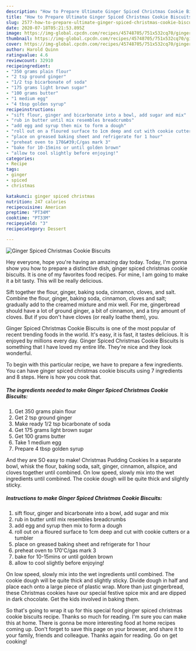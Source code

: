 ```yaml
---
description: "How to Prepare Ultimate Ginger Spiced Christmas Cookie Biscuits"
title: "How to Prepare Ultimate Ginger Spiced Christmas Cookie Biscuits"
slug: 2577-how-to-prepare-ultimate-ginger-spiced-christmas-cookie-biscuits
date: 2020-07-18T05:21:53.895Z
image: https://img-global.cpcdn.com/recipes/45748705/751x532cq70/ginger-spiced-christmas-cookie-biscuits-recipe-main-photo.jpg
thumbnail: https://img-global.cpcdn.com/recipes/45748705/751x532cq70/ginger-spiced-christmas-cookie-biscuits-recipe-main-photo.jpg
cover: https://img-global.cpcdn.com/recipes/45748705/751x532cq70/ginger-spiced-christmas-cookie-biscuits-recipe-main-photo.jpg
author: Harold Quinn
ratingvalue: 4.6
reviewcount: 32910
recipeingredient:
- "350 grams plain flour"
- "2 tsp ground ginger"
- "1/2 tsp bicarbonate of soda"
- "175 grams light brown sugar"
- "100 grams butter"
- "1 medium egg"
- "4 tbsp golden syrup"
recipeinstructions:
- "sift flour, ginger and bicarbonate into a bowl, add sugar and mix"
- "rub in butter until mix resembles breadcrumbs"
- "add egg and syrup then mix to form a dough"
- "roll out on a floured surface to 1cm deep and cut with cookie cutters or a tumbler"
- "place on greased baking sheet and refrigerate for 1 hour"
- "preheat oven to 170&#39;C/gas mark 3"
- "bake for 10-15mins or until golden brown"
- "allow to cool slightly before enjoying!"
categories:
- Recipe
tags:
- ginger
- spiced
- christmas

katakunci: ginger spiced christmas 
nutrition: 247 calories
recipecuisine: American
preptime: "PT34M"
cooktime: "PT33M"
recipeyield: "3"
recipecategory: Dessert

---
```



![Ginger Spiced Christmas Cookie Biscuits](https://img-global.cpcdn.com/recipes/45748705/751x532cq70/ginger-spiced-christmas-cookie-biscuits-recipe-main-photo.jpg)

Hey everyone, hope you're having an amazing day today. Today, I'm gonna show you how to prepare a distinctive dish, ginger spiced christmas cookie biscuits. It is one of my favorites food recipes. For mine, I am going to make it a bit tasty. This will be really delicious.

Sift together the flour, ginger, baking soda, cinnamon, cloves, and salt. Combine the flour, ginger, baking soda, cinnamon, cloves and salt; gradually add to the creamed mixture and mix well. For me, gingerbread should have a lot of ground ginger, a bit of cinnamon, and a tiny amount of cloves. But if you don&#39;t have cloves (or really loathe them), you.

Ginger Spiced Christmas Cookie Biscuits is one of the most popular of recent trending foods in the world. It's easy, it is fast, it tastes delicious. It is enjoyed by millions every day. Ginger Spiced Christmas Cookie Biscuits is something that I have loved my entire life. They're nice and they look wonderful.


To begin with this particular recipe, we have to prepare a few ingredients. You can have ginger spiced christmas cookie biscuits using 7 ingredients and 8 steps. Here is how you cook that.

<!--inarticleads1-->

##### The ingredients needed to make Ginger Spiced Christmas Cookie Biscuits:

1. Get 350 grams plain flour
1. Get 2 tsp ground ginger
1. Make ready 1/2 tsp bicarbonate of soda
1. Get 175 grams light brown sugar
1. Get 100 grams butter
1. Take 1 medium egg
1. Prepare 4 tbsp golden syrup


And they are SO easy to make! Christmas Pudding Cookies In a separate bowl, whisk the flour, baking soda, salt, ginger, cinnamon, allspice, and cloves together until combined. On low speed, slowly mix into the wet ingredients until combined. The cookie dough will be quite thick and slightly sticky. 

<!--inarticleads2-->

##### Instructions to make Ginger Spiced Christmas Cookie Biscuits:

1. sift flour, ginger and bicarbonate into a bowl, add sugar and mix
1. rub in butter until mix resembles breadcrumbs
1. add egg and syrup then mix to form a dough
1. roll out on a floured surface to 1cm deep and cut with cookie cutters or a tumbler
1. place on greased baking sheet and refrigerate for 1 hour
1. preheat oven to 170&#39;C/gas mark 3
1. bake for 10-15mins or until golden brown
1. allow to cool slightly before enjoying!


On low speed, slowly mix into the wet ingredients until combined. The cookie dough will be quite thick and slightly sticky. Divide dough in half and place each onto a large piece of plastic wrap. More than just gingerbread, these Christmas cookies have our special festive spice mix and are dipped in dark chocolate. Get the kids involved in baking them. 

So that's going to wrap it up for this special food ginger spiced christmas cookie biscuits recipe. Thanks so much for reading. I'm sure you can make this at home. There is gonna be more interesting food at home recipes coming up. Don't forget to save this page on your browser, and share it to your family, friends and colleague. Thanks again for reading. Go on get cooking!
